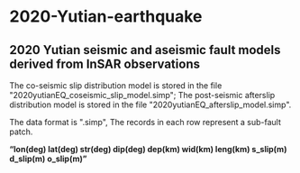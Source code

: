 # 2020-Yutian-earthquake
## 2020 Yutian seismic and aseismic fault models derived from InSAR observations

The co-seismic slip distribution model is stored in the file "2020yutianEQ_coseismic_slip_model.simp";
The post-seismic afterslip distribution model is stored in the file "2020yutianEQ_afterslip_model.simp".
 
The data format is ".simp", The records in each row represent a sub-fault patch.

**“lon(deg)  lat(deg) str(deg)   dip(deg)   dep(km)  wid(km) leng(km) s_slip(m) d_slip(m) o_slip(m)”**
